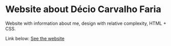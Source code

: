 # Website about Décio Carvalho Faria
Website with information about me, design with relative complexity, HTML + CSS.

Link below:
<a href="https://dec1o.github.io/site_curriculo/">See the website</a>
